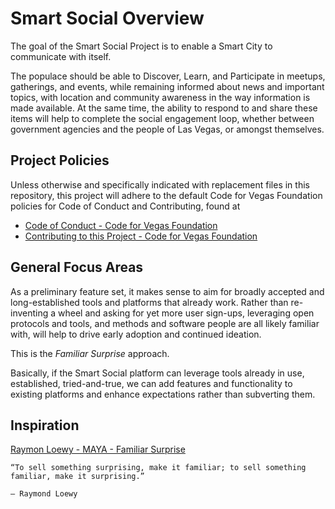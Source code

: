 <!--
 Copyright (C) 2022 Code for Vegas Foundation
 
 This file is part of ov-smart-social.
 
 ov-smart-social is free software: you can redistribute it and/or modify
 it under the terms of the GNU General Public License as published by
 the Free Software Foundation, either version 3 of the License, or
 (at your option) any later version.
 
 ov-smart-social is distributed in the hope that it will be useful,
 but WITHOUT ANY WARRANTY; without even the implied warranty of
 MERCHANTABILITY or FITNESS FOR A PARTICULAR PURPOSE.  See the
 GNU General Public License for more details.
 
 You should have received a copy of the GNU General Public License
 along with ov-smart-social.  If not, see <http://www.gnu.org/licenses/>.
-->

# Smart Social Overview

The goal of the Smart Social Project is to enable a Smart City to communicate with itself.

The populace should be able to Discover, Learn, and Participate in meetups, gatherings, and events, while remaining informed about news and important topics, with location and community awareness in the way information is made available. At the same time, the ability to respond to and share these items will help to complete the social engagement loop, whether between government agencies and the people of Las Vegas, or amongst themselves.

## Project Policies

Unless otherwise and specifically indicated with replacement files in this repository, this project will adhere to the default Code for Vegas Foundation policies for Code of Conduct and Contributing, found at

* [Code of Conduct - Code for Vegas Foundation](https://github.com/CodeForVegas/.github/blob/main/CODE_OF_CONDUCT.md)
* [Contributing to this Project - Code for Vegas Foundation](https://github.com/CodeForVegas/.github/blob/main/CONTRIBUTING.md)

## General Focus Areas

As a preliminary feature set, it makes sense to aim for broadly accepted and long-established tools and platforms that already work. Rather than re-inventing a wheel and asking for yet more user sign-ups, leveraging open protocols and tools, and methods and software people are all likely familiar with, will help to drive early adoption and continued ideation.

This is the *Familiar Surprise* approach.

Basically, if the Smart Social platform can leverage tools already in use, established, tried-and-true, we can add features and functionality to existing platforms and enhance expectations rather than subverting them.

## Inspiration

[Raymon Loewy - MAYA - Familiar Surprise](https://uxdesign.cc/most-advanced-yet-acceptable-theory-meets-digital-product-innovation-f14897147dd5)

    “To sell something surprising, make it familiar; to sell something familiar, make it surprising.”

    — Raymond Loewy
